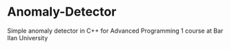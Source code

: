 # Anomaly-Detector
Simple anomaly detector in C++ for Advanced Programming 1 course at Bar Ilan University
